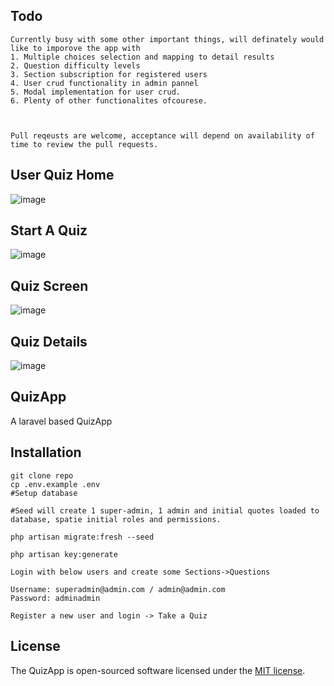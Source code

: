 ## Todo

```
Currently busy with some other important things, will definately would like to imporove the app with
1. Multiple choices selection and mapping to detail results
2. Question difficulty levels
3. Section subscription for registered users
4. User crud functionality in admin pannel
5. Modal implementation for user crud.
6. Plenty of other functionalites ofcourese.



Pull reqeusts are welcome, acceptance will depend on availability of time to review the pull requests.

```

## User Quiz Home

![image](https://user-images.githubusercontent.com/52659978/130816735-6e881068-360d-4930-8d1b-333f9055719a.png)

## Start A Quiz

![image](https://user-images.githubusercontent.com/52659978/130816837-77995e62-a1c3-4f58-8f1a-d43f76fd8f69.png)

## Quiz Screen

![image](https://user-images.githubusercontent.com/52659978/130816969-3025d9bf-3960-4b1e-a404-03971ab62d58.png)

## Quiz Details

![image](https://user-images.githubusercontent.com/52659978/130817166-73e83d99-d2ae-4bcb-8f03-cfa2b7c11491.png)

## QuizApp

A laravel based QuizApp

## Installation

```
git clone repo
cp .env.example .env
#Setup database

#Seed will create 1 super-admin, 1 admin and initial quotes loaded to database, spatie initial roles and permissions.

php artisan migrate:fresh --seed

php artisan key:generate

```

```
Login with below users and create some Sections->Questions

Username: superadmin@admin.com / admin@admin.com
Password: adminadmin
```

```
Register a new user and login -> Take a Quiz

```

## License

The QuizApp is open-sourced software licensed under the [MIT license](https://opensource.org/licenses/MIT).
